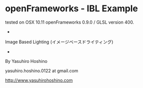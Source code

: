 # openFrameworks - IBL Example

tested on OSX 10.11
openFrameworks 0.9.0 / GLSL version 400.

-

Image Based Lighting (イメージベースドライティング)

-

By Yasuhiro Hoshino

yasuhiro.hoshino.0122 at gmail.com

http://www.yasuhirohoshino.com
